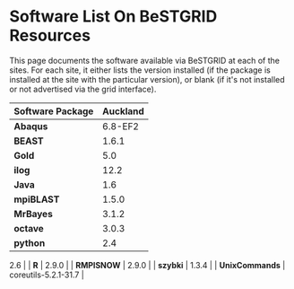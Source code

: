 # Software List On BeSTGRID Resources

This page documents the software available via BeSTGRID at each of the sites. For each site, it either lists the version installed (if the package is installed at the site with the particular version), or blank (if it's not installed or not advertised via the grid interface).

|  Software Package  | Auckland               |
| ------------------ | ---------------------- |
|  **Abaqus**        |  6.8-EF2               |
|  **BEAST**         |  1.6.1                 |
|  **Gold**          |  5.0                   |
|  **ilog**          |  12.2                  |
|  **Java**          |  1.6                   |
|  **mpiBLAST**      |  1.5.0                 |
|  **MrBayes**       |  3.1.2                 |
|  **octave**        |  3.0.3                 |
|  **python**        |  2.4

2.6              |
|  **R**             |  2.9.0                 |
|  **RMPISNOW**      |  2.9.0                 |
|  **szybki**        |  1.3.4                 |
|  **UnixCommands**  |  coreutils-5.2.1-31.7  |
